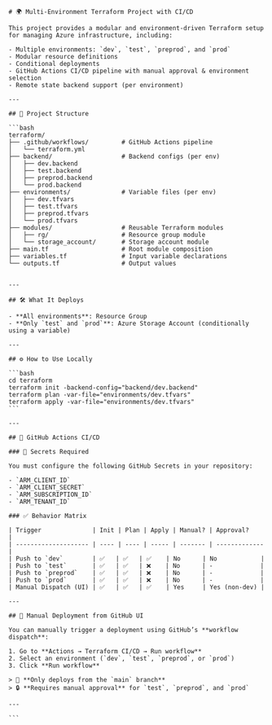 ````
# 🌍 Multi-Environment Terraform Project with CI/CD

This project provides a modular and environment-driven Terraform setup for managing Azure infrastructure, including:

- Multiple environments: `dev`, `test`, `preprod`, and `prod`
- Modular resource definitions
- Conditional deployments
- GitHub Actions CI/CD pipeline with manual approval & environment selection
- Remote state backend support (per environment)

---

## 📁 Project Structure

```bash
terraform/
├── .github/workflows/         # GitHub Actions pipeline
│   └── terraform.yml
├── backend/                   # Backend configs (per env)
│   ├── dev.backend
│   ├── test.backend
│   ├── preprod.backend
│   └── prod.backend
├── environments/              # Variable files (per env)
│   ├── dev.tfvars
│   ├── test.tfvars
│   ├── preprod.tfvars
│   └── prod.tfvars
├── modules/                   # Reusable Terraform modules
│   ├── rg/                    # Resource group module
│   └── storage_account/       # Storage account module
├── main.tf                    # Root module composition
├── variables.tf               # Input variable declarations
└── outputs.tf                 # Output values
````

````

---

## 🛠️ What It Deploys

- **All environments**: Resource Group
- **Only `test` and `prod`**: Azure Storage Account (conditionally using a variable)

---

## ⚙️ How to Use Locally

```bash
cd terraform
terraform init -backend-config="backend/dev.backend"
terraform plan -var-file="environments/dev.tfvars"
terraform apply -var-file="environments/dev.tfvars"
```

---

## 🔁 GitHub Actions CI/CD

### 🔐 Secrets Required

You must configure the following GitHub Secrets in your repository:

- `ARM_CLIENT_ID`
- `ARM_CLIENT_SECRET`
- `ARM_SUBSCRIPTION_ID`
- `ARM_TENANT_ID`

### ✅ Behavior Matrix

| Trigger              | Init | Plan | Apply | Manual? | Approval?     |
| -------------------- | ---- | ---- | ----- | ------- | ------------- |
| Push to `dev`        | ✅   | ✅   | ✅    | No      | No            |
| Push to `test`       | ✅   | ✅   | ❌    | No      | -             |
| Push to `preprod`    | ✅   | ✅   | ❌    | No      | -             |
| Push to `prod`       | ✅   | ✅   | ❌    | No      | -             |
| Manual Dispatch (UI) | ✅   | ✅   | ✅    | Yes     | Yes (non-dev) |

---

## 🚀 Manual Deployment from GitHub UI

You can manually trigger a deployment using GitHub’s **workflow dispatch**:

1. Go to **Actions → Terraform CI/CD → Run workflow**
2. Select an environment (`dev`, `test`, `preprod`, or `prod`)
3. Click **Run workflow**

> 🚨 **Only deploys from the `main` branch**
> 🔒 **Requires manual approval** for `test`, `preprod`, and `prod`

---

```

````
